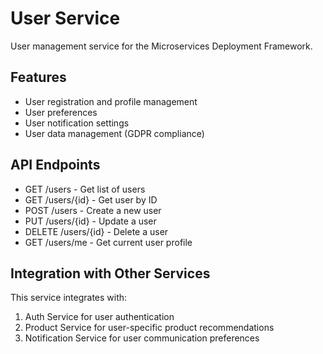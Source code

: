 # User Service

User management service for the Microservices Deployment Framework.

## Features

- User registration and profile management
- User preferences
- User notification settings
- User data management (GDPR compliance)

## API Endpoints

- GET /users - Get list of users
- GET /users/{id} - Get user by ID
- POST /users - Create a new user
- PUT /users/{id} - Update a user
- DELETE /users/{id} - Delete a user
- GET /users/me - Get current user profile

## Integration with Other Services

This service integrates with:

1. Auth Service for user authentication
2. Product Service for user-specific product recommendations
3. Notification Service for user communication preferences 